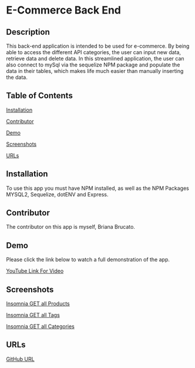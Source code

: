 # E-Commerce Back End

## Description
This back-end application is intended to be used for e-commerce. By being able to access the different API categories, the user can input new data, retrieve data and delete data. In this streamlined application, the user can also connect to mySql via the sequelize NPM package and populate the data in their tables, which makes life much easier than manually inserting the data.

## Table of Contents
[Installation](#installation)

[Contributor](#contributor)

[Demo](#demo)

[Screenshots](#screenshots)

[URLs](#urls)

## Installation
To use this app you must have NPM installed, as well as the NPM Packages MYSQL2, Sequelize, dotENV and Express.

## Contributor
The contributor on this app is myself, Briana Brucato.

## Demo
Please click the link below to watch a full demonstration of the app.

[YouTube Link For Video](https://youtu.be/c-1bD9uUR28)

## Screenshots
[Insomnia GET all Products](screenshots/products-all.png)

[Insomnia GET all Tags](screenshots/tags-all.png)

[Insomnia GET all Categories](screenshots/categories-all.png)

## URLs
[GitHub URL](https://github.com/bebrucato/e-commerce-back-end)
